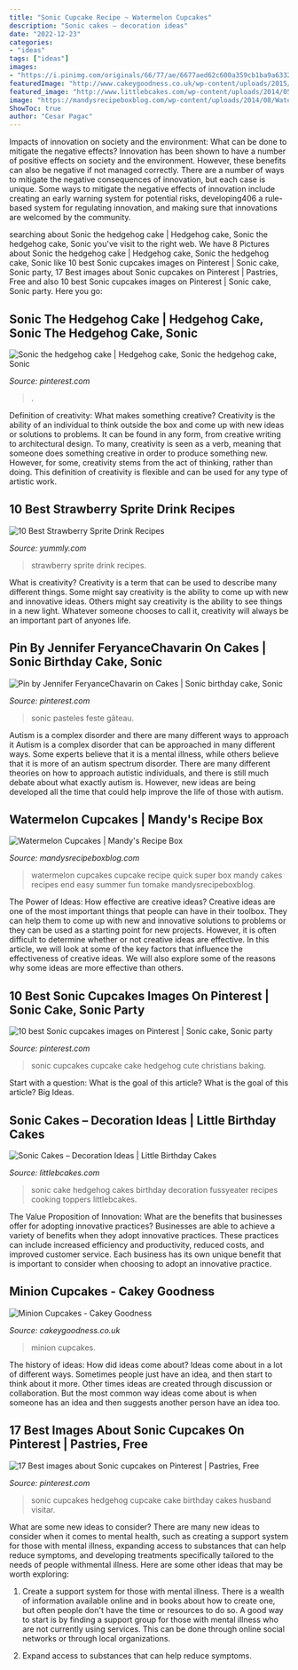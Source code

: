 ```yaml
---
title: "Sonic Cupcake Recipe ~ Watermelon Cupcakes"
description: "Sonic cakes – decoration ideas"
date: "2022-12-23"
categories:
- "ideas"
tags: ["ideas"]
images:
- "https://i.pinimg.com/originals/66/77/ae/6677aed62c600a359cb1ba9a6332f69b.jpg"
featuredImage: "http://www.cakeygoodness.co.uk/wp-content/uploads/2015/05/Minion-Cupcakes-3.jpg"
featured_image: "http://www.littlebcakes.com/wp-content/uploads/2014/05/Sonic-Cakes-Images.jpg"
image: "https://mandysrecipeboxblog.com/wp-content/uploads/2014/08/Watermelon-cupcakes-that-are-super-quick-tomake.jpg"
ShowToc: true
author: "Cesar Pagac"
---
```



Impacts of innovation on society and the environment: What can be done to mitigate the negative effects?
Innovation has been shown to have a number of positive effects on society and the environment. However, these benefits can also be negative if not managed correctly. There are a number of ways to mitigate the negative consequences of innovation, but each case is unique. Some ways to mitigate the negative effects of innovation include creating an early warning system for potential risks, developing406
a rule-based system for regulating innovation, and making sure that innovations are welcomed by the community.

	

		
searching about Sonic the hedgehog cake | Hedgehog cake, Sonic the hedgehog cake, Sonic you've visit to the right web. We have 8 Pictures about Sonic the hedgehog cake | Hedgehog cake, Sonic the hedgehog cake, Sonic like 10 best Sonic cupcakes images on Pinterest | Sonic cake, Sonic party, 17 Best images about Sonic cupcakes on Pinterest | Pastries, Free and also 10 best Sonic cupcakes images on Pinterest | Sonic cake, Sonic party. Here you go:
		
    
## Sonic The Hedgehog Cake | Hedgehog Cake, Sonic The Hedgehog Cake, Sonic

<img loading=lazy src="https://i.pinimg.com/736x/f3/f7/0f/f3f70f940c88e15510521777abca8a28.jpg" onerror="this.onerror=null;this.src='https://tse3.mm.bing.net/th?id=OIP.wpXjUnW4kgg7qddjX4aVvgHaJ4&amp;pid=15.1';" alt="Sonic the hedgehog cake | Hedgehog cake, Sonic the hedgehog cake, Sonic">

_Source: pinterest.com_

>. 

	

Definition of creativity: What makes something creative?
Creativity is the ability of an individual to think outside the box and come up with new ideas or solutions to problems. It can be found in any form, from creative writing to architectural design. To many, creativity is seen as a verb, meaning that someone does something creative in order to produce something new. However, for some, creativity stems from the act of thinking, rather than doing. This definition of creativity is flexible and can be used for any type of artistic work.

    
## 10 Best Strawberry Sprite Drink Recipes

<img loading=lazy src="https://lh3.googleusercontent.com/8CG_HAonUpugnOk2omg7i-GPZgDKKgkuW8W3fHekGK8cFmp1S9Zhov6QDXZ2vXB7JRSH9AeoC2p9IrkD_g_kJCE=s1200-rj-v1-e365" onerror="this.onerror=null;this.src='https://tse2.mm.bing.net/th?id=OIP.iTXePto8WmvILj4AxmUzFgHaJp&amp;pid=15.1';" alt="10 Best Strawberry Sprite Drink Recipes">

_Source: yummly.com_

>strawberry sprite drink recipes. 

	

What is creativity?
Creativity is a term that can be used to describe many different things. Some might say creativity is the ability to come up with new and innovative ideas. Others might say creativity is the ability to see things in a new light. Whatever someone chooses to call it, creativity will always be an important part of anyones life.

    
## Pin By Jennifer FeryanceChavarin On Cakes | Sonic Birthday Cake, Sonic

<img loading=lazy src="https://i.pinimg.com/originals/66/77/ae/6677aed62c600a359cb1ba9a6332f69b.jpg" onerror="this.onerror=null;this.src='https://tse2.mm.bing.net/th?id=OIP.Cbz3LnrEgW0rzT88vOelZQHaJ4&amp;pid=15.1';" alt="Pin by Jennifer FeryanceChavarin on Cakes | Sonic birthday cake, Sonic">

_Source: pinterest.com_

>sonic pasteles feste gâteau. 

	

Autism is a complex disorder and there are many different ways to approach it
Autism is a complex disorder that can be approached in many different ways. Some experts believe that it is a mental illness, while others believe that it is more of an autism spectrum disorder. There are many different theories on how to approach autistic individuals, and there is still much debate about what exactly autism is. However, new ideas are being developed all the time that could help improve the life of those with autism.

    
## Watermelon Cupcakes | Mandy&#039;s Recipe Box

<img loading=lazy src="https://mandysrecipeboxblog.com/wp-content/uploads/2014/08/Watermelon-cupcakes-that-are-super-quick-tomake.jpg" onerror="this.onerror=null;this.src='https://tse2.mm.bing.net/th?id=OIP.5B6Ii4wKmAf_x_xT88oHUwHaLD&amp;pid=15.1';" alt="Watermelon Cupcakes | Mandy&#039;s Recipe Box">

_Source: mandysrecipeboxblog.com_

>watermelon cupcakes cupcake recipe quick super box mandy cakes recipes end easy summer fun tomake mandysrecipeboxblog. 

	

The Power of Ideas: How effective are creative ideas?
Creative ideas are one of the most important things that people can have in their toolbox. They can help them to come up with new and innovative solutions to problems or they can be used as a starting point for new projects. However, it is often difficult to determine whether or not creative ideas are effective. In this article, we will look at some of the key factors that influence the effectiveness of creative ideas. We will also explore some of the reasons why some ideas are more effective than others.

    
## 10 Best Sonic Cupcakes Images On Pinterest | Sonic Cake, Sonic Party

<img loading=lazy src="https://i.pinimg.com/736x/d8/a1/e3/d8a1e3165b9a5d8adc839fcdacb6a55c--christians-baking.jpg" onerror="this.onerror=null;this.src='https://tse3.mm.bing.net/th?id=OIP.5PDKoIScHVh50YMby8R_qwAAAA&amp;pid=15.1';" alt="10 best Sonic cupcakes images on Pinterest | Sonic cake, Sonic party">

_Source: pinterest.com_

>sonic cupcakes cupcake cake hedgehog cute christians baking. 

	

Start with a question: What is the goal of this article?
What is the goal of this article? Big Ideas.

    
## Sonic Cakes – Decoration Ideas | Little Birthday Cakes

<img loading=lazy src="http://www.littlebcakes.com/wp-content/uploads/2014/05/Sonic-Cakes-Images.jpg" onerror="this.onerror=null;this.src='https://tse2.mm.bing.net/th?id=OIP.FXqUi1_9AJ084J4nsdJzHwHaJ4&amp;pid=15.1';" alt="Sonic Cakes – Decoration Ideas | Little Birthday Cakes">

_Source: littlebcakes.com_

>sonic cake hedgehog cakes birthday decoration fussyeater recipes cooking toppers littlebcakes. 

	

The Value Proposition of Innovation: What are the benefits that businesses offer for adopting innovative practices?
Businesses are able to achieve a variety of benefits when they adopt innovative practices. These practices can include increased efficiency and productivity, reduced costs, and improved customer service. Each business has its own unique benefit that is important to consider when choosing to adopt an innovative practice.

    
## Minion Cupcakes - Cakey Goodness

<img loading=lazy src="http://www.cakeygoodness.co.uk/wp-content/uploads/2015/05/Minion-Cupcakes-3.jpg" onerror="this.onerror=null;this.src='https://tse4.mm.bing.net/th?id=OIP.ALdVCLWr8_UYMxhzABzGSgHaFQ&amp;pid=15.1';" alt="Minion Cupcakes - Cakey Goodness">

_Source: cakeygoodness.co.uk_

>minion cupcakes. 

	

The history of ideas: How did ideas come about?
Ideas come about in a lot of different ways. Sometimes people just have an idea, and then start to think about it more. Other times ideas are created through discussion or collaboration. But the most common way ideas come about is when someone has an idea and then suggests another person have an idea too.

    
## 17 Best Images About Sonic Cupcakes On Pinterest | Pastries, Free

<img loading=lazy src="https://s-media-cache-ak0.pinimg.com/736x/21/8b/53/218b5353f5fc12ec7845b15a393d0961.jpg" onerror="this.onerror=null;this.src='https://tse3.mm.bing.net/th?id=OIP.5rCklXnfP6CtMDTa3xLr1QHaE7&amp;pid=15.1';" alt="17 Best images about Sonic cupcakes on Pinterest | Pastries, Free">

_Source: pinterest.com_

>sonic cupcakes hedgehog cupcake cake birthday cakes husband visitar. 

	

What are some new ideas to consider?
There are many new ideas to consider when it comes to mental health, such as creating a support system for those with mental illness, expanding access to substances that can help reduce symptoms, and developing treatments specifically tailored to the needs of people withmental illness. Here are some other ideas that may be worth exploring:
1. Create a support system for those with mental illness. There is a wealth of information available online and in books about how to create one, but often people don't have the time or resources to do so. A good way to start is by finding a support group for those with mental illness who are not currently using services. This can be done through online social networks or through local organizations.

2. Expand access to substances that can help reduce symptoms.

